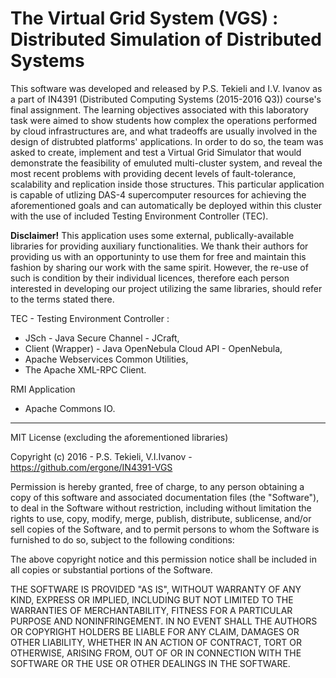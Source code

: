 # The Virtual Grid System (VGS) : <br> Distributed Simulation of Distributed Systems 

This software was developed and released by P.S. Tekieli and I.V. Ivanov as a part of IN4391 (Distributed Computing Systems (2015-2016 Q3)) course's final assignment. The learning objectives associated with this laboratory task were aimed to show students how complex the operations performed by cloud infrastructures are, and what tradeoffs are usually involved in the design of distrubted platforms' applications. In order to do so, the team was asked to create, implement and test a Virtual Grid Simulator that would demonstrate the feasibility of emuluted multi-cluster system, and reveal the most recent problems with providing decent levels of fault-tolerance, scalability and replication inside those structures. This particular application is capable of utlizing DAS-4 supercomputer resources for achieving the aforementioned goals and can automatically be deployed within this cluster with the use of included Testing Environment Controller (TEC).

<b>Disclaimer!</b> This application uses some external, publically-available libraries for providing auxiliary functionalities. We thank their authors for providing us with an opportuninty to use them for free and maintain this fashion by sharing our work with the same spirit. However, the re-use of such is condition by their individual licences, therefore each person interested in developing our project utilizing the same libraries, should refer to the terms stated there. 

TEC - Testing Environment Controller :
+ JSch - Java Secure Channel - JCraft,
+ Client (Wrapper) - Java OpenNebula Cloud API - OpenNebula,
+ Apache Webservices Common Utilities,
+ The Apache XML-RPC Client.

RMI Application
+ Apache Commons IO.

-------------------------------------------------------------------------------------------------------------------------------------
MIT License (excluding the aforementioned libraries)

Copyright (c) 2016 - P.S. Tekieli, V.I.Ivanov - https://github.com/ergone/IN4391-VGS

Permission is hereby granted, free of charge, to any person obtaining a copy
of this software and associated documentation files (the "Software"), to deal
in the Software without restriction, including without limitation the rights
to use, copy, modify, merge, publish, distribute, sublicense, and/or sell
copies of the Software, and to permit persons to whom the Software is
furnished to do so, subject to the following conditions:

The above copyright notice and this permission notice shall be included in all
copies or substantial portions of the Software.

THE SOFTWARE IS PROVIDED "AS IS", WITHOUT WARRANTY OF ANY KIND, EXPRESS OR
IMPLIED, INCLUDING BUT NOT LIMITED TO THE WARRANTIES OF MERCHANTABILITY,
FITNESS FOR A PARTICULAR PURPOSE AND NONINFRINGEMENT. IN NO EVENT SHALL THE
AUTHORS OR COPYRIGHT HOLDERS BE LIABLE FOR ANY CLAIM, DAMAGES OR OTHER
LIABILITY, WHETHER IN AN ACTION OF CONTRACT, TORT OR OTHERWISE, ARISING FROM,
OUT OF OR IN CONNECTION WITH THE SOFTWARE OR THE USE OR OTHER DEALINGS IN THE
SOFTWARE.
